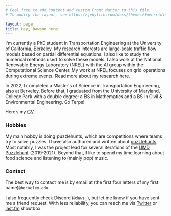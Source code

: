 ```yaml
---
# Feel free to add content and custom Front Matter to this file.
# To modify the layout, see https://jekyllrb.com/docs/themes/#overriding-theme-defaults

layout: page
title: Hey, Dawson here.
---
```

I'm currently a PhD student in Transportation Engineering at the University of California, Berkeley. My research interests are large-scale traffic flow models based on partial differential equations. I also like to study the numerical methods used to solve these models. I also work at the National Renewable Energy Laboratory (NREL) with the AI group within the Computational Science Center. My work at NREL focuses on grid operations during extreme events. Read more about my research [here](/projects/).

In 2022, I completed a Master's of Science in Transportation Engineering, also at Berkeley. Before that, I graduated from the University of Maryland, College Park with a double degree: a BS in Mathematics and a BS in Civil & Environmental Engineering. Go Terps!

Here’s my [CV](assets/dawsonDo_CV_grad.pdf).

### Hobbies

My main hobby is doing puzzlehunts, which are competitions where teams try to solve puzzles. I have also authored and written about [puzzlehunts](/puzzles/). Most notably, I was the project lead for several iterations of the [UMD Puzzlehunt](https://2021.umdpuzzle.club/) (2019-2021). Beyond that, I like to spend my time learning about food science and listening to (mainly pop) music.

### Contact

The best way to contact me is by email at (the first four letters of my first name)`@berkeley.edu`.

I also frequently check Discord (`@daws_`), but let me know if you have sent me a friend request. With less reliability, you can reach me via [Twitter](https://twitter.com/umdpuzzle) or [last.fm](https://www.last.fm/user/dawsondo) shoutbox.
